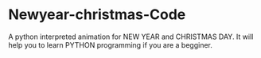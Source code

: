 # Newyear-christmas-Code
A python interpreted animation for NEW YEAR and CHRISTMAS DAY. It will help you to learn PYTHON programming if you are a begginer.

